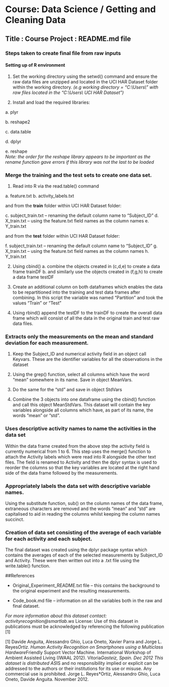 #   Course: Data Science / Getting and Cleaning Data
##   Title : Course Project : README.md file

### Steps taken to create final file from raw inputs
#### Setting up of R environment
1. Set the working directory using the setwd() command and ensure the raw data files are unzipped and located in the UCI HAR Dataset folder within the working directory.
        _(e.g working directory = “C:\\Users\\” with raw files located in the “C:\\Users\\ UCI HAR Dataset”)_

2. Install and load the required libraries:

a. plyr

b. reshape2

c. data.table

d. dplyr

e. reshape      
_Note: the order for the reshape library appears to be important as the rename function gave errors if this library was not the last to be loaded_ 

### Merge the training and the test sets to create one data set.
1. Read into R via the read.table() command 

a. feature.txt 
b. activity_labels.txt

and from the **train** folder within UCI HAR Dataset folder:

c. subject_train.txt – renaming the default column name to “Subject_ID” 
d. X_train.txt – using the feature.txt field names as the column names
e. Y_train.txt

and from the **test** folder within UCI HAR Dataset folder:

f. subject_train.txt – renaming the default column name to “Subject_ID” 
g. X_train.txt – using the feature.txt field names as the column names
h. Y_train.txt

2. Using cbind() 
a.  combine the objects created in (c,d,e) to create a data frame trainDF
b.  and similarly use the objects created in (f,g,h) to create a data frame testDF

3. Create an additional column on both dataframes which enables the data to be repartitioned into the training and test data frames after combining. In this script  the variable was named “Partition” and took the values “Train” or “Test”

4. Using rbind() append the testDF to the trainDF to create the overall data frame which will consist of all the data in the original train and test raw data files. 

### Extracts only the measurements on the mean and standard deviation for each measurement. 

1. Keep  the Subject_ID and numerical activity field in an object call Keyvars. These are the identifier variables for all the observations in the dataset

2. Using the grep() function, select all columns which have the word “mean” somewhere in its name. Save in object MeanVars.

3. Do the same for the “std” and save in object StdVars

4. Combine the 3 objects into one dataframe using the cbind() function and call this object MeanStdVars. This dataset will contain the key variables alongside all columns which have, as part of its name, the words “mean” or “std”.

### Uses descriptive activity names to name the activities in the data set

Within the data frame created from the above step the activity field is currently numerical from 1 to 6. This step uses the merge() function to attach the Activity labels which were read into R alongside the other text files.
The field is renamed to Activity and then the dplyr syntax is used to reorder the columns so that the key variables are located at the right hand side of the data frame followed by the measurements. 

### Appropriately labels the data set with descriptive variable names. 
Using the substitute function, sub() on the column names of the data frame, extraneous characters are removed and the words “mean” and “std” are capitalised to aid in reading the columns whilst keeping the column names succinct.

### Creation of data set consisting of the average of each variable for each activity and each subject.
The final dataset was created using the dplyr package syntax which contains the averages of each of the selected measurements by Subject_ID and Activity. These were then written out into a .txt file using the write.table() function. 

##References
* Original_Experiment_README.txt file – this contains the background to the original experiment and the resulting measurements.

* Code_book.md file – information on all the variables both in the raw and final dataset.

_For more information about this dataset contact: activityrecognition@smartlab.ws_
License:
Use of this dataset in publications must be acknowledged by referencing the following publication [1] 

[1] Davide Anguita, Alessandro Ghio, Luca Oneto, Xavier Parra and Jorge L. Reyes*Ortiz. Human Activity Recognition on Smartphones using a Multiclass Hardware*Friendly Support Vector Machine. International Workshop of Ambient Assisted Living (IWAAL 2012). Vitoria*Gasteiz, Spain. Dec 2012
This dataset is distributed AS*IS and no responsibility implied or explicit can be addressed to the authors or their institutions for its use or misuse. Any commercial use is prohibited.
Jorge L. Reyes*Ortiz, Alessandro Ghio, Luca Oneto, Davide Anguita. November 2012.
